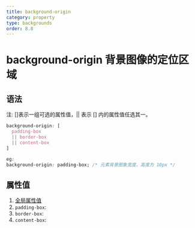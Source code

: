 ```yaml
---
title: background-origin
category: property
type: backgrounds
order: 8.8
---
```


# background-origin 背景图像的定位区域

## 语法

注: []表示一组可选的属性值，|| 表示 [] 内的属性值任选其一。

```css
background-origin: [
  padding-box
  || border-box
  || content-box
]

eg:
background-origin: padding-box; /* 元素背景图象宽度、高度为 10px */
```

## 属性值

1. [全局属性值](/front-end/CSS/values#anchor-值类型)
1. `padding-box`:
1. `border-box`:
1. `content-box`:
